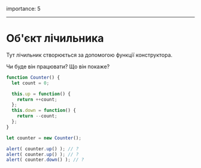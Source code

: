 importance: 5

---

# Об'єкт лічильника

Тут лічильник створюється за допомогою функції конструктора.

Чи буде він працювати? Що він покаже?

```js
function Counter() {
  let count = 0;

  this.up = function() {
    return ++count;
  };
  this.down = function() {
    return --count;
  };
}

let counter = new Counter();

alert( counter.up() ); // ?
alert( counter.up() ); // ?
alert( counter.down() ); // ?
```

